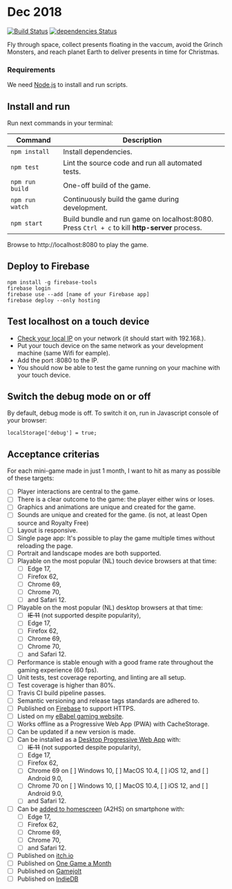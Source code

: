 # Dec 2018
[![Build Status](https://travis-ci.org/ebabel-games/dec-2018.svg?branch=master)](https://travis-ci.org/ebabel-games/dec-2018) [![dependencies Status](https://david-dm.org/ebabel-games/dec-2018.svg)](https://david-dm.org/ebabel-games/dec-2018.svg)

Fly through space, collect presents floating in the vaccum, avoid the Grinch Monsters, and reach planet Earth to deliver presents in time for Christmas.

### Requirements
We need [Node.js](https://nodejs.org) to install and run scripts.

## Install and run
Run next commands in your terminal:

| Command | Description |
|---------|-------------|
| `npm install` | Install dependencies.|
| `npm test` | Lint the source code and run all automated tests.|
| `npm run build` | One-off build of the game.|
| `npm run watch` | Continuously build the game during development.|
| `npm start` | Build bundle and run game on localhost:8080. <br> Press `Ctrl + c` to kill **http-server** process. |

Browse to http://localhost:8080 to play the game.

## Deploy to Firebase
```
npm install -g firebase-tools
firebase login
firebase use --add [name of your Firebase app]
firebase deploy --only hosting
```

## Test localhost on a touch device
- [Check your local IP](https://www.whatismyip.com/) on your network (it should start with 192.168.).
- Put your touch device on the same network as your development machine (same Wifi for eample).
- Add the port :8080 to the IP.
- You should now be able to test the game running on your machine with your touch device.

## Switch the debug mode on or off
By default, debug mode is off. To switch it on, run in Javascript console of your browser:
```
localStorage['debug'] = true;
```

## Acceptance criterias
For each mini-game made in just 1 month, I want to hit as many as possible of these targets:
- [ ] Player interactions are central to the game.
- [ ] There is a clear outcome to the game: the player either wins or loses.
- [ ] Graphics and animations are unique and created for the game.
- [ ] Sounds are unique and created for the game. (is not, at least Open source and Royalty Free)
- [ ] Layout is responsive.
- [ ] Single page app: It's possible to play the game multiple times without reloading the page.
- [ ] Portrait and landscape modes are both supported.
- [ ] Playable on the most popular (NL) touch device browsers at that time:
  - [ ] Edge 17,
  - [ ] Firefox 62,
  - [ ] Chrome 69,
  - [ ] Chrome 70,
  - [ ] and Safari 12.
- [ ] Playable on the most popular (NL) desktop browsers at that time:
  - [ ] ~~IE 11~~ (not supported despite popularity),
  - [ ] Edge 17,
  - [ ] Firefox 62,
  - [ ] Chrome 69,
  - [ ] Chrome 70,
  - [ ] and Safari 12.
- [ ] Performance is stable enough with a good frame rate throughout the gaming experience (60 fps).
- [ ] Unit tests, test coverage reporting, and linting are all setup.
- [ ] Test coverage is higher than 80%.
- [ ] Travis CI build pipeline passes.
- [ ] Semantic versioning and release tags standards are adhered to.
- [ ] Published on [Firebase](https://firebase.google.com) to support HTTPS.
- [ ] Listed on my [eBabel gaming website](https://ebabel.eu).
- [ ] Works offline as a Progressive Web App (PWA) with CacheStorage.
- [ ] Can be updated if a new version is made.
- [ ] Can be installed as a [Desktop Progressive Web App](https://developers.google.com/web/progressive-web-apps/desktop) with:
  - [ ] ~~IE 11~~ (not supported despite popularity),
  - [ ] Edge 17,
  - [ ] Firefox 62,
  - [ ] Chrome 69 on [ ] Windows 10, [ ] MacOS 10.4, [ ] iOS 12, and [ ] Android 9.0,
  - [ ] Chrome 70 on [ ] Windows 10, [ ] MacOS 10.4, [ ] iOS 12, and [ ] Android 9.0,
  - [ ] and Safari 12.
- [ ] Can be [added to homescreen](https://developers.google.com/web/fundamentals/app-install-banners/) (A2HS) on smartphone with:
  - [ ] Edge 17,
  - [ ] Firefox 62,
  - [ ] Chrome 69,
  - [ ] Chrome 70,
  - [ ] and Safari 12.
- [ ] Published on [itch.io](https://ebabel.itch.io/)
- [ ] Published on [One Game a Month](http://www.onegameamonth.com/eBabel)
- [ ] Published on [Gamejolt](https://gamejolt.com/)
- [ ] Published on [IndieDB](https://www.indiedb.com/)
